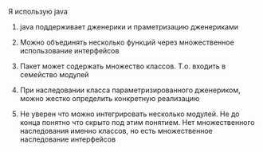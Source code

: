 Я использую java

1. java поддерживает дженерики и праметризацию дженериками

2. Можно объединять несколько функций через множественное использование интерфейсов

3. Пакет может содержать множество классов. Т.о. входить в семейство модулей

4. При наследовании класса параметризированного дженериком, можно жестко определить конкретную реализацию

5. Не уверен что можно интегрировать несколько модулей. Не до конца понятно что скрыто под этим понятием. Нет множественного наследования именно классов, но есть множественное наследование интерфейсов
